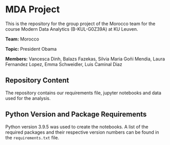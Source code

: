# MDA Project

This is the repository for the group project of the Morocco team for the course Modern Data Analytics (B-KUL-G0Z39A) at KU Leuven.

__Team:__ Morocco

__Topic:__ President Obama

__Members:__ Vancesca Dinh, Balazs Fazekas, Silvia Maria Goñi Mendia, Laura Fernandez Lopez, Emma Schweidler, Luis Caminal Diaz


## Repository Content

The repository contains our requirements file, jupyter notebooks and data used for the analysis.


## Python Version and Package Requirements

Python version 3.9.5 was used to create the notebooks. A list of the required packages and their respective version numbers can be found in the `requirements.txt` file.
